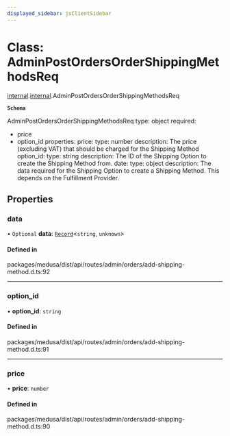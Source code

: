 ```yaml
---
displayed_sidebar: jsClientSidebar
---
```


# Class: AdminPostOrdersOrderShippingMethodsReq

[internal](../modules/internal-8.md).[internal](../modules/internal-8.internal.md).AdminPostOrdersOrderShippingMethodsReq

**`Schema`**

AdminPostOrdersOrderShippingMethodsReq
type: object
required:
  - price
  - option_id
properties:
  price:
    type: number
    description: The price (excluding VAT) that should be charged for the Shipping Method
  option_id:
    type: string
    description: The ID of the Shipping Option to create the Shipping Method from.
  date:
    type: object
    description: The data required for the Shipping Option to create a Shipping Method. This depends on the Fulfillment Provider.

## Properties

### data

• `Optional` **data**: [`Record`](../modules/internal.md#record)<`string`, `unknown`\>

#### Defined in

packages/medusa/dist/api/routes/admin/orders/add-shipping-method.d.ts:92

___

### option\_id

• **option\_id**: `string`

#### Defined in

packages/medusa/dist/api/routes/admin/orders/add-shipping-method.d.ts:91

___

### price

• **price**: `number`

#### Defined in

packages/medusa/dist/api/routes/admin/orders/add-shipping-method.d.ts:90
